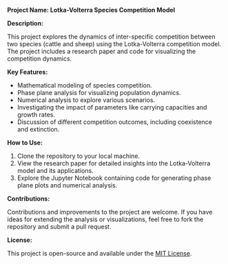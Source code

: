 
**Project Name: Lotka-Volterra Species Competition Model**

**Description:**

This project explores the dynamics of inter-specific competition between two species (cattle and sheep) using the Lotka-Volterra competition model. The project includes a research paper and code for visualizing the competition dynamics.

**Key Features:**

- Mathematical modeling of species competition.
- Phase plane analysis for visualizing population dynamics.
- Numerical analysis to explore various scenarios.
- Investigating the impact of parameters like carrying capacities and growth rates.
- Discussion of different competition outcomes, including coexistence and extinction.

**How to Use:**

1. Clone the repository to your local machine.
2. View the research paper for detailed insights into the Lotka-Volterra model and its applications.
3. Explore the Jupyter Notebook containing code for generating phase plane plots and numerical analysis.

**Contributions:**

Contributions and improvements to the project are welcome. If you have ideas for extending the analysis or visualizations, feel free to fork the repository and submit a pull request.

**License:**

This project is open-source and available under the [MIT License](LICENSE).

